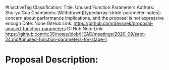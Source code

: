 #InactiveTag
Classification:
Title: Unused Function Parameters
Authors: Shu-yu Guo
Champions: [Withdrawn][typedarray-stride-parameter-notes]: concern about performance implications, and the proposal is not expressive enough
Date: None
GitHub Link: https://github.com/devsnek/proposal-unused-function-parameters
GitHub Note Link: https://github.com/tc39/notes/blob/HEAD/meetings/2020-09/sept-24.md#unused-function-parameters-for-stage-1

# Proposal Description:
